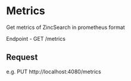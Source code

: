# Metrics

Get metrics of ZincSearch in prometheus format

Endpoint - GET /metrics


## Request

e.g. 
PUT http://localhost:4080/metrics
